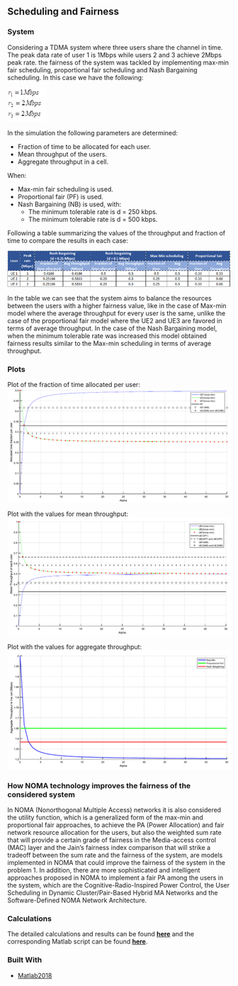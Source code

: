<!-- Radio Resource and Spectrum Management -->
## Scheduling and Fairness

### System
Considering a TDMA system where three users share the channel in time. The peak data
rate of user 1 is 1Mbps while users 2 and 3 achieve 2Mbps peak rate. the fairness of the system was tackled by implementing max-min fair
scheduling, proportional fair scheduling and Nash Bargaining scheduling. In this case we
have the following:

![Rates](images/rates.png)

In the simulation the following parameters are determined:

* Fraction of time to be allocated for each user.
* Mean throughput of the users.
* Aggregate throughput in a cell.

When:

* Max-min fair scheduling is used.
* Proportional fair (PF) is used.
* Nash Bargaining (NB) is used, with:
  * The minimum tolerable rate is d = 250 kbps.
  * The minimum tolerable rate is d = 500 kbps.

Following a table summarizing the values of the throughput and fraction of time
to compare the results in each case:

![Table](images/table.png)

In the table we can see that the system aims to balance the resources between
the users with a higher fairness value, like in the case of Max-min model where
the average throughput for every user is the same, unlike the case of the proportional fair model where the UE2
and UE3 are favored in terms of average throughput. In the case of the Nash
Bargaining model, when the minimum tolerable rate was increased this model
obtained fairness results similar to the Max-min scheduling in terms of average
throughput.

### Plots

Plot of the fraction of time allocated per user:
![Fraction](images/fraction.png)

Plot with the values for mean throughput:
![Avg](images/avg.png)

Plot with the values for aggregate throughput:
![Agg](images/agg.png)


### How NOMA technology improves the fairness of the considered system
In NOMA (Nonorthogonal Multiple Access) networks it is also considered the utility function, which is a generalized form of the max-min and proportional fair approaches, to achieve the PA (Power Allocation) and fair network resource allocation for the users, but also the weighted sum rate that will provide a certain grade of fairness in the Media-access control (MAC) layer and the Jain’s fairness index comparison that will strike a tradeoff between the sum rate and the fairness of the system, are models implemented in NOMA that could improve the fairness of the system in the problem 1. In addition, there are more sophisticated and intelligent approaches proposed in NOMA to implement a fair PA among the users in the system, which are the Cognitive-Radio-Inspired Power Control, the User Scheduling in Dynamic Cluster/Pair-Based Hybrid MA Networks and the Software-Defined NOMA Network Architecture. 

### Calculations
The detailed calculations and results can be found **[here](scheduling-and-fairness.pdf)** and the corresponding Matlab script can be found **[here](script/scheduling-and-fairness.m)**. 

### Built With
* [Matlab2018](https://se.mathworks.com/products/matlab.html)